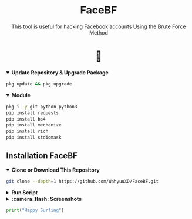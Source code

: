 <h1 align="center">FaceBF</h1>
<p align="center"> This tool is useful for hacking Facebook accounts Using the Brute Force Method </p>
<h1 align="center">🐍</h1>
  
<details open>
  <summary><strong>Update Repository & Upgrade Package</strong></summary>

```bash
pkg update && pkg upgrade
```

  </details>
  
<details open>
  <summary><strong>Module</strong></summary>
  
  ```bash
  pkg i -y git python python3
  pip install requests
  pip install bs4
  pip install mechanize
  pip install rich
  pip install stdiomask
  ```
</details>

## Installation FaceBF

  <details open>
  <summary><strong>Clone or Download This Repository</strong></summary>

```bash
git clone --depth=1 https://github.com/WahyuuXD/FaceBF.git
```

  </details>

  <details>
  <summary><strong>Run Script</strong></summary>

- Move to Folder

```bash
cd FaceBF
```
- Enter the Tools Menu
```bash
python3 Run.py
```

  </details>
  
  <details opem>
  <summary><strong>:camera_flash: Screenshots</strong></summary>
  <b></b>  
  _<b>Version 1.4</b>_   
     
   # Menu Login
   - Login Dengan Cookie Facebook
   - Login Dengan Email & Password 
   # Cek Result Crack
   - Cek Hasil Crack Live
   - Cek Hasil Crack Checkpoint
   - Kembali Ke Menu Login
   <img src="/img/login.png">
   
   # Menu Tools
   - Crack Dengan ID Publik
   - Crack Dengan Email `Cloning`
   - Cek Hasil Crack `OK/CP`
   - Report Bug
   - Hapus Cookie & Token / Keluar Tanpa Menghapus Keduanya
   <img src="/img/menu.png">
   # Result
   - Live
   <img src="/img/live.png">
   - Checkpoint
   <img src="/img/cp.png">

   </details>
   
```python
print("Happy Surfing")
```
